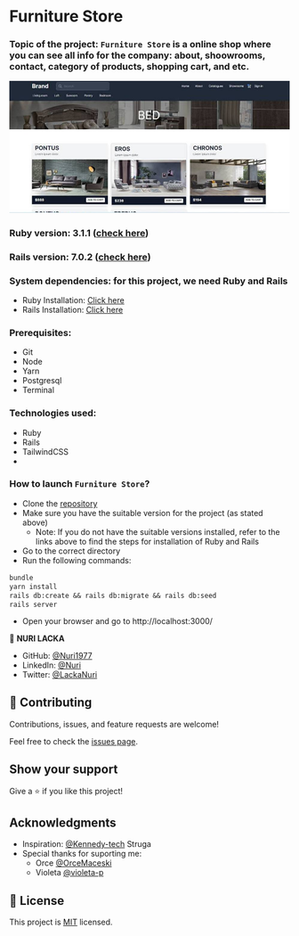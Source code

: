 # Furniture Store

### **Topic of the project:** `Furniture Store` is a online shop where you can see all info for the company: about, shoowrooms, contact, category of products, shopping cart, and etc.

![screenshot](./app/assets/images/cover.jpg)


### **Ruby version:** 3.1.1 ([check here](https://github.com/Nuri1977/furniture-store/blob/master/.ruby-version))
### **Rails version:** 7.0.2 ([check here](https://github.com/Nuri1977/furniture-store/blob/master/Gemfile))

### **System dependencies:** for this project, we need Ruby and Rails
- Ruby Installation: [Click here](https://www.ruby-lang.org/en/documentation/installation/)
- Rails Installation: [Click here](https://guides.rubyonrails.org/v5.0/getting_started.html)

### **Prerequisites:**
- Git
- Node
- Yarn
- Postgresql
- Terminal

### **Technologies used:**
- Ruby
- Rails
- TailwindCSS
-
### **How to launch `Furniture Store`?**
- Clone the [repository](https://github.com/Nuri1977/furniture-store)
- Make sure you have the suitable version for the project (as stated above)
    - Note: If you do not have the suitable versions installed, refer to the links above to find the steps for installation of Ruby and Rails
- Go to the correct directory
- Run the following commands:

```
bundle
yarn install
rails db:create && rails db:migrate && rails db:seed
rails server
```
- Open your browser and go to http://localhost:3000/


👤 **NURI LACKA**

- GitHub: [@Nuri1977](https://github.com/Nuri1977)
- LinkedIn: [@Nuri](https://www.linkedin.com/in/nuri-lacka-7141b01ba/)
- Twitter: [@LackaNuri](https://twitter.com/LackaNuri)

## 🤝 Contributing

Contributions, issues, and feature requests are welcome!

Feel free to check the [issues page](https://github.com/clintonjosephs/book-a-doctor-backend/issues).

## Show your support

Give a ⭐️ if you like this project!

## Acknowledgments

- Inspiration: [@Kennedy-tech](https://github.com/OrceMaceski) Struga
- Special thanks for suporting me:
  - Orce [@OrceMaceski](https://github.com/OrceMaceski)
  - Violeta [@violeta-p](https://github.com/violeta-p)
## 📝 License

This project is [MIT](./LICENSE.md) licensed.